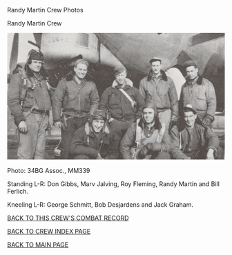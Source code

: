 
Randy Martin Crew Photos






 




Randy Martin Crew  
  

![](MartinR.jpg)  

Photo: 34BG Assoc., MM339  

Standing L-R: Don Gibbs, Marv Jalving, Roy Fleming, Randy Martin and Bill Ferlich.  

Kneeling L-R: George Schmitt, Bob Desjardens and Jack Graham.  
  

[BACK TO THIS CREW'S COMBAT RECORD](crews/MartinR.md)  

[BACK TO CREW INDEX PAGE](000crews.md)  

[BACK TO MAIN PAGE](index.html)



